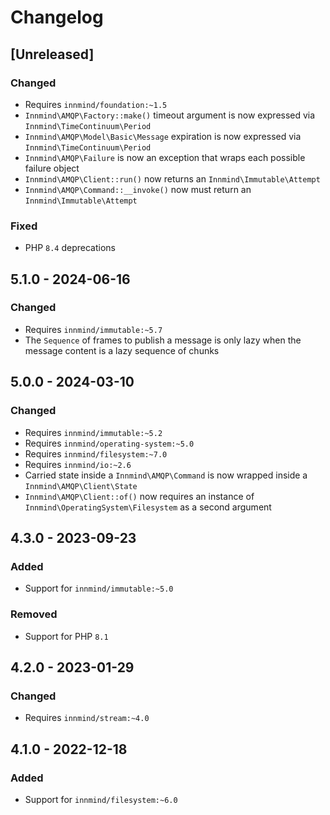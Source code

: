 # Changelog

## [Unreleased]

### Changed

- Requires `innmind/foundation:~1.5`
- `Innmind\AMQP\Factory::make()` timeout argument is now expressed via `Innmind\TimeContinuum\Period`
- `Innmind\AMQP\Model\Basic\Message` expiration is now expressed via `Innmind\TimeContinuum\Period`
- `Innmind\AMQP\Failure` is now an exception that wraps each possible failure object
- `Innmind\AMQP\Client::run()` now returns an `Innmind\Immutable\Attempt`
- `Innmind\AMQP\Command::__invoke()` now must return an `Innmind\Immutable\Attempt`

### Fixed

- PHP `8.4` deprecations

## 5.1.0 - 2024-06-16

### Changed

- Requires `innmind/immutable:~5.7`
- The `Sequence` of frames to publish a message is only lazy when the message content is a lazy sequence of chunks

## 5.0.0 - 2024-03-10

### Changed

- Requires `innmind/immutable:~5.2`
- Requires `innmind/operating-system:~5.0`
- Requires `innmind/filesystem:~7.0`
- Requires `innmind/io:~2.6`
- Carried state inside a `Innmind\AMQP\Command` is now wrapped inside a `Innmind\AMQP\Client\State`
- `Innmind\AMQP\Client::of()` now requires an instance of `Innmind\OperatingSystem\Filesystem` as a second argument

## 4.3.0 - 2023-09-23

### Added

- Support for `innmind/immutable:~5.0`

### Removed

- Support for PHP `8.1`

## 4.2.0 - 2023-01-29

### Changed

- Requires `innmind/stream:~4.0`

## 4.1.0 - 2022-12-18

### Added

- Support for `innmind/filesystem:~6.0`
